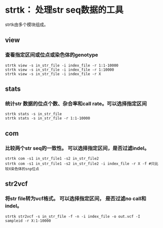 # strtk： 处理str seq数据的工具
strtk由多个模块组成。  
## view
### 查看指定区间或位点或染色体的genotype
```
strtk view -s in_str_file -i index_file -r 1:1-10000
strtk view -s in_str_file -i index_file -r 1:10000
strtk view -s in_str_file -i index_file -r X
```
## stats
### 统计str 数据的位点个数、杂合率和call rate。可以选择指定区间
```
strtk stats -s in_str_file
strtk stats -s in_str_file -r 1:1-10000
```  
## com
### 比较两个str seq的一致性。 可以选择指定区间，是否过滤indel。
```
strtk com -s1 in_str_file1 -s2 in_str_file2
strtk com -s1 in_str_file1 -s2 in_str_file2 -i index_file -r X -f #只比较X染色体的snp位点
```
## str2vcf
### 将str file转为vcf格式。 可以选择指定区间， 是否过滤no call和indel。
```
strtk str2vcf -s in_str_file -f -n -i index_file -o out.vcf -I sampleid -r X:1-10000 
```